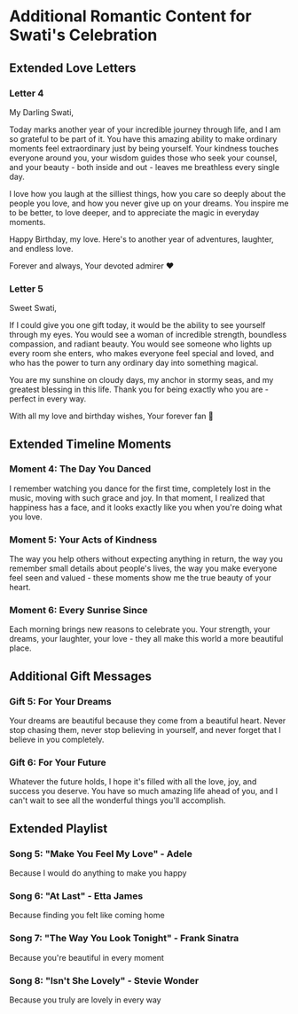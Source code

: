 # Additional Romantic Content for Swati's Celebration

## Extended Love Letters

### Letter 4
My Darling Swati,

Today marks another year of your incredible journey through life, and I am so grateful to be part of it. You have this amazing ability to make ordinary moments feel extraordinary just by being yourself. Your kindness touches everyone around you, your wisdom guides those who seek your counsel, and your beauty - both inside and out - leaves me breathless every single day.

I love how you laugh at the silliest things, how you care so deeply about the people you love, and how you never give up on your dreams. You inspire me to be better, to love deeper, and to appreciate the magic in everyday moments.

Happy Birthday, my love. Here's to another year of adventures, laughter, and endless love.

Forever and always,
Your devoted admirer ❤️

### Letter 5
Sweet Swati,

If I could give you one gift today, it would be the ability to see yourself through my eyes. You would see a woman of incredible strength, boundless compassion, and radiant beauty. You would see someone who lights up every room she enters, who makes everyone feel special and loved, and who has the power to turn any ordinary day into something magical.

You are my sunshine on cloudy days, my anchor in stormy seas, and my greatest blessing in this life. Thank you for being exactly who you are - perfect in every way.

With all my love and birthday wishes,
Your forever fan 🌹

## Extended Timeline Moments

### Moment 4: The Day You Danced
I remember watching you dance for the first time, completely lost in the music, moving with such grace and joy. In that moment, I realized that happiness has a face, and it looks exactly like you when you're doing what you love.

### Moment 5: Your Acts of Kindness
The way you help others without expecting anything in return, the way you remember small details about people's lives, the way you make everyone feel seen and valued - these moments show me the true beauty of your heart.

### Moment 6: Every Sunrise Since
Each morning brings new reasons to celebrate you. Your strength, your dreams, your laughter, your love - they all make this world a more beautiful place.

## Additional Gift Messages

### Gift 5: For Your Dreams
Your dreams are beautiful because they come from a beautiful heart. Never stop chasing them, never stop believing in yourself, and never forget that I believe in you completely.

### Gift 6: For Your Future
Whatever the future holds, I hope it's filled with all the love, joy, and success you deserve. You have so much amazing life ahead of you, and I can't wait to see all the wonderful things you'll accomplish.

## Extended Playlist

### Song 5: "Make You Feel My Love" - Adele
Because I would do anything to make you happy

### Song 6: "At Last" - Etta James
Because finding you felt like coming home

### Song 7: "The Way You Look Tonight" - Frank Sinatra
Because you're beautiful in every moment

### Song 8: "Isn't She Lovely" - Stevie Wonder
Because you truly are lovely in every way

